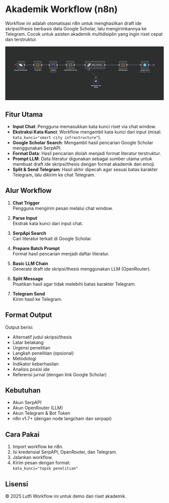 # Akademik Workflow (n8n)

Workflow ini adalah otomatisasi n8n untuk menghasilkan draft ide skripsi/thesis berbasis data Google Scholar, lalu mengirimkannya ke Telegram. Cocok untuk asisten akademik multidisiplin yang ingin riset cepat dan terstruktur.

![Workflow Diagram](https://raw.githubusercontent.com/vektormuhammadlutfi/n8n-workflow-for-research-google-scholar/main/image.png)

## Fitur Utama

- **Input Chat**: Pengguna memasukkan kata kunci riset via chat window.
- **Ekstraksi Kata Kunci**: Workflow mengambil kata kunci dari input (misal: `kata_kunci="smart city infrastructure"`).
- **Google Scholar Search**: Mengambil hasil pencarian Google Scholar menggunakan SerpAPI.
- **Format Data**: Hasil pencarian diolah menjadi format literatur terstruktur.
- **Prompt LLM**: Data literatur digunakan sebagai sumber utama untuk membuat draft ide skripsi/thesis dengan format akademik dan emoji.
- **Split & Send Telegram**: Hasil akhir dipecah agar sesuai batas karakter Telegram, lalu dikirim ke chat Telegram.

## Alur Workflow

1. **Chat Trigger**  
  Pengguna mengirim pesan melalui chat window.

2. **Parse Input**  
  Ekstrak kata kunci dari input chat.

3. **SerpApi Search**  
  Cari literatur terkait di Google Scholar.

4. **Prepare Batch Prompt**  
  Format hasil pencarian menjadi daftar literatur.

5. **Basic LLM Chain**  
  Generate draft ide skripsi/thesis menggunakan LLM (OpenRouter).

6. **Split Message**  
  Pisahkan hasil agar tidak melebihi batas karakter Telegram.

7. **Telegram Send**  
  Kirim hasil ke Telegram.

## Format Output

Output berisi:
- Alternatif judul skripsi/thesis
- Latar belakang
- Urgensi penelitian
- Langkah penelitian (opsional)
- Metodologi
- Indikator keberhasilan
- Analisis posisi ide
- Referensi jurnal (dengan link Google Scholar)

## Kebutuhan

- Akun SerpAPI
- Akun OpenRouter (LLM)
- Akun Telegram & Bot Token
- n8n v1.7+ (dengan node langchain dan serpapi)

## Cara Pakai

1. Import workflow ke n8n.
2. Isi kredensial SerpAPI, OpenRouter, dan Telegram.
3. Jalankan workflow.
4. Kirim pesan dengan format:  
  `kata_kunci="topik penelitian"`

## Lisensi

© 2025 Lutfi 
Workflow ini untuk demo dan riset akademik.
